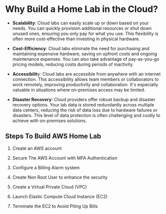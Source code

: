 # Why Build a Home Lab in the Cloud?

- **Scalability**: Cloud labs can easily scale up or down based on your needs. You can quickly provision additional resources or shut down unused ones, ensuring you only pay for what you use. This flexibility is often more cost-effective than investing in physical hardware.

- **Cost-Efficiency**: Cloud labs eliminate the need for purchasing and maintaining expensive hardware, saving on upfront costs and ongoing maintenance expenses. You can also take advantage of pay-as-you-go pricing models, reducing costs during periods of inactivity.

- **Accessibilit**y: Cloud labs are accessible from anywhere with an internet connection. This accessibility allows team members or collaborators to work remotely, improving productivity and collaboration. It's especially valuable in situations where on-premises access may be limited.

- **Disaster Recovery**: Cloud providers offer robust backup and disaster recovery options. Your lab data is stored redundantly across multiple data centers, reducing the risk of data loss due to hardware failures or disasters. This level of data protection is often challenging and costly to achieve with on-premises solutions.

<h2></h2>

<h2>Steps To Build AWS Home Lab</h2>

1. Create an AWS account

2. Secure The AWS Account with MFA Authentication

3. Configure a Billing Alarm system

4. Create Non Root User to enhance the security

5. Create a Virtual Private Cloud (VPC)

6. Launch Elastic Compute Cloud Instance (EC2)

7. Terminate the EC2 to Avoid Piling Up Bills
